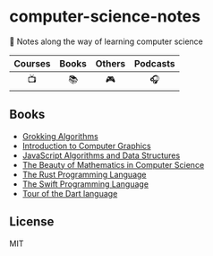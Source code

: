 # computer-science-notes

📖 Notes along the way of learning computer science

| Courses | Books | Others | Podcasts |
| :-: | :-: | :-: | :-: |
| 📺 | 📚 | 🎮 | 🎧 |

## Books

- [Grokking Algorithms][0]
- [Introduction to Computer Graphics][1]
- [JavaScript Algorithms and Data Structures][2]
- [The Beauty of Mathematics in Computer Science][3]
- [The Rust Programming Language][4]
- [The Swift Programming Language][5]
- [Tour of the Dart language][6]

## License

MIT

<!-- Links --->
[0]: https://github.com/LitoMore/computer-science-notes/tree/master/grokking-algorithms
[1]: https://github.com/LitoMore/computer-science-notes/tree/master/introduction-to-computer-graphics
[2]: https://github.com/LitoMore/computer-science-notes/tree/master/javascript-algorithms-and-data-structures
[3]: https://github.com/LitoMore/computer-science-notes/tree/master/the-beauty-of-mathematics-in-computer-science
[4]: https://github.com/LitoMore/computer-science-notes/tree/master/the-rust-programming-language
[5]: https://github.com/LitoMore/computer-science-notes/tree/master/the-swift-programming-language
[6]: https://github.com/LitoMore/computer-science-notes/tree/master/tour-of-the-dart-language
